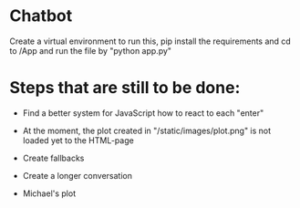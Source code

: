 # Chatbot

Create a virtual environment to run this, pip install the requirements and cd to /App and run the file by "python app.py"

# Steps that are still to be done:

- Find a better system for JavaScript how to react to each "enter"

- At the moment, the plot created in "/static/images/plot.png" is not loaded yet to the HTML-page

- Create fallbacks

- Create a longer conversation

- Michael's plot
